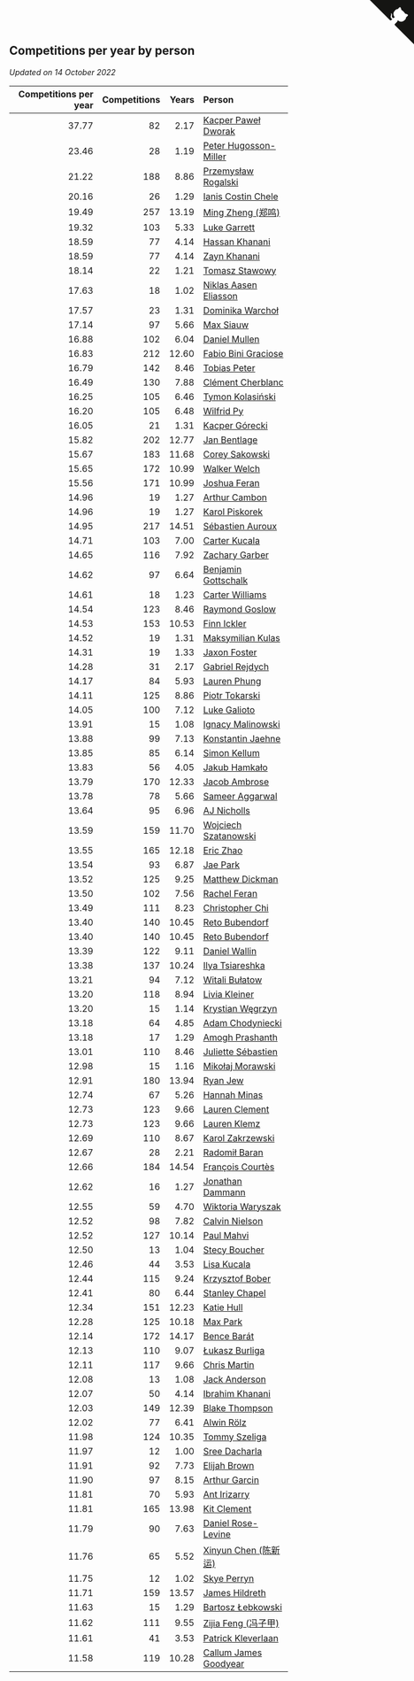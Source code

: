 ## Competitions per year by person

*Updated on 14 October 2022*

| Competitions per year | Competitions | Years | Person |
| ---: | ---: | ---: | :--- |
| 37.77 | 82 | 2.17 | [Kacper Paweł Dworak](https://www.worldcubeassociation.org/persons/2020DWOR01) |
| 23.46 | 28 | 1.19 | [Peter Hugosson-Miller](https://www.worldcubeassociation.org/persons/2021HUGO01) |
| 21.22 | 188 | 8.86 | [Przemysław Rogalski](https://www.worldcubeassociation.org/persons/2013ROGA02) |
| 20.16 | 26 | 1.29 | [Ianis Costin Chele](https://www.worldcubeassociation.org/persons/2021CHEL01) |
| 19.49 | 257 | 13.19 | [Ming Zheng (郑鸣)](https://www.worldcubeassociation.org/persons/2009ZHEN11) |
| 19.32 | 103 | 5.33 | [Luke Garrett](https://www.worldcubeassociation.org/persons/2017GARR05) |
| 18.59 | 77 | 4.14 | [Hassan Khanani](https://www.worldcubeassociation.org/persons/2018KHAN26) |
| 18.59 | 77 | 4.14 | [Zayn Khanani](https://www.worldcubeassociation.org/persons/2018KHAN28) |
| 18.14 | 22 | 1.21 | [Tomasz Stawowy](https://www.worldcubeassociation.org/persons/2021STAW01) |
| 17.63 | 18 | 1.02 | [Niklas Aasen Eliasson](https://www.worldcubeassociation.org/persons/2021ELIA01) |
| 17.57 | 23 | 1.31 | [Dominika Warchoł](https://www.worldcubeassociation.org/persons/2021WARC01) |
| 17.14 | 97 | 5.66 | [Max Siauw](https://www.worldcubeassociation.org/persons/2017SIAU02) |
| 16.88 | 102 | 6.04 | [Daniel Mullen](https://www.worldcubeassociation.org/persons/2016MULL04) |
| 16.83 | 212 | 12.60 | [Fabio Bini Graciose](https://www.worldcubeassociation.org/persons/2010GRAC02) |
| 16.79 | 142 | 8.46 | [Tobias Peter](https://www.worldcubeassociation.org/persons/2014PETE03) |
| 16.49 | 130 | 7.88 | [Clément Cherblanc](https://www.worldcubeassociation.org/persons/2014CHER05) |
| 16.25 | 105 | 6.46 | [Tymon Kolasiński](https://www.worldcubeassociation.org/persons/2016KOLA02) |
| 16.20 | 105 | 6.48 | [Wilfrid Py](https://www.worldcubeassociation.org/persons/2016PYWI01) |
| 16.05 | 21 | 1.31 | [Kacper Górecki](https://www.worldcubeassociation.org/persons/2021GORE01) |
| 15.82 | 202 | 12.77 | [Jan Bentlage](https://www.worldcubeassociation.org/persons/2010BENT01) |
| 15.67 | 183 | 11.68 | [Corey Sakowski](https://www.worldcubeassociation.org/persons/2011SAKO01) |
| 15.65 | 172 | 10.99 | [Walker Welch](https://www.worldcubeassociation.org/persons/2011WELC01) |
| 15.56 | 171 | 10.99 | [Joshua Feran](https://www.worldcubeassociation.org/persons/2011FERA01) |
| 14.96 | 19 | 1.27 | [Arthur Cambon](https://www.worldcubeassociation.org/persons/2021CAMB01) |
| 14.96 | 19 | 1.27 | [Karol Piskorek](https://www.worldcubeassociation.org/persons/2021PISK01) |
| 14.95 | 217 | 14.51 | [Sébastien Auroux](https://www.worldcubeassociation.org/persons/2008AURO01) |
| 14.71 | 103 | 7.00 | [Carter Kucala](https://www.worldcubeassociation.org/persons/2015KUCA01) |
| 14.65 | 116 | 7.92 | [Zachary Garber](https://www.worldcubeassociation.org/persons/2014GARB01) |
| 14.62 | 97 | 6.64 | [Benjamin Gottschalk](https://www.worldcubeassociation.org/persons/2016GOTT01) |
| 14.61 | 18 | 1.23 | [Carter Williams](https://www.worldcubeassociation.org/persons/2021WILL06) |
| 14.54 | 123 | 8.46 | [Raymond Goslow](https://www.worldcubeassociation.org/persons/2014GOSL01) |
| 14.53 | 153 | 10.53 | [Finn Ickler](https://www.worldcubeassociation.org/persons/2012ICKL01) |
| 14.52 | 19 | 1.31 | [Maksymilian Kulas](https://www.worldcubeassociation.org/persons/2021KULA02) |
| 14.31 | 19 | 1.33 | [Jaxon Foster](https://www.worldcubeassociation.org/persons/2021FOST01) |
| 14.28 | 31 | 2.17 | [Gabriel Rejdych](https://www.worldcubeassociation.org/persons/2020REJD01) |
| 14.17 | 84 | 5.93 | [Lauren Phung](https://www.worldcubeassociation.org/persons/2016PHUN02) |
| 14.11 | 125 | 8.86 | [Piotr Tokarski](https://www.worldcubeassociation.org/persons/2013TOKA01) |
| 14.05 | 100 | 7.12 | [Luke Galioto](https://www.worldcubeassociation.org/persons/2015GALI02) |
| 13.91 | 15 | 1.08 | [Ignacy Malinowski](https://www.worldcubeassociation.org/persons/2021MALI02) |
| 13.88 | 99 | 7.13 | [Konstantin Jaehne](https://www.worldcubeassociation.org/persons/2015JAEH01) |
| 13.85 | 85 | 6.14 | [Simon Kellum](https://www.worldcubeassociation.org/persons/2016KELL12) |
| 13.83 | 56 | 4.05 | [Jakub Hamkało](https://www.worldcubeassociation.org/persons/2018HAMK01) |
| 13.79 | 170 | 12.33 | [Jacob Ambrose](https://www.worldcubeassociation.org/persons/2010AMBR01) |
| 13.78 | 78 | 5.66 | [Sameer Aggarwal](https://www.worldcubeassociation.org/persons/2017AGGA01) |
| 13.64 | 95 | 6.96 | [AJ Nicholls](https://www.worldcubeassociation.org/persons/2015NICH04) |
| 13.59 | 159 | 11.70 | [Wojciech Szatanowski](https://www.worldcubeassociation.org/persons/2011SZAT01) |
| 13.55 | 165 | 12.18 | [Eric Zhao](https://www.worldcubeassociation.org/persons/2010ZHAO19) |
| 13.54 | 93 | 6.87 | [Jae Park](https://www.worldcubeassociation.org/persons/2015PARK24) |
| 13.52 | 125 | 9.25 | [Matthew Dickman](https://www.worldcubeassociation.org/persons/2013DICK01) |
| 13.50 | 102 | 7.56 | [Rachel Feran](https://www.worldcubeassociation.org/persons/2015FERA01) |
| 13.49 | 111 | 8.23 | [Christopher Chi](https://www.worldcubeassociation.org/persons/2014CHIC01) |
| 13.40 | 140 | 10.45 | [Reto Bubendorf](https://www.worldcubeassociation.org/persons/2012BUBE01) |
| 13.40 | 140 | 10.45 | [Reto Bubendorf](https://www.worldcubeassociation.org/persons/2012BUBE01) |
| 13.39 | 122 | 9.11 | [Daniel Wallin](https://www.worldcubeassociation.org/persons/2013WALL03) |
| 13.38 | 137 | 10.24 | [Ilya Tsiareshka](https://www.worldcubeassociation.org/persons/2012TERE01) |
| 13.21 | 94 | 7.12 | [Witali Bułatow](https://www.worldcubeassociation.org/persons/2015BUAT01) |
| 13.20 | 118 | 8.94 | [Livia Kleiner](https://www.worldcubeassociation.org/persons/2013KLEI03) |
| 13.20 | 15 | 1.14 | [Krystian Węgrzyn](https://www.worldcubeassociation.org/persons/2021WEGR01) |
| 13.18 | 64 | 4.85 | [Adam Chodyniecki](https://www.worldcubeassociation.org/persons/2017CHOD02) |
| 13.18 | 17 | 1.29 | [Amogh Prashanth](https://www.worldcubeassociation.org/persons/2021PRAS01) |
| 13.01 | 110 | 8.46 | [Juliette Sébastien](https://www.worldcubeassociation.org/persons/2014SEBA01) |
| 12.98 | 15 | 1.16 | [Mikołaj Morawski](https://www.worldcubeassociation.org/persons/2021MORA01) |
| 12.91 | 180 | 13.94 | [Ryan Jew](https://www.worldcubeassociation.org/persons/2008JEWR01) |
| 12.74 | 67 | 5.26 | [Hannah Minas](https://www.worldcubeassociation.org/persons/2017MINA04) |
| 12.73 | 123 | 9.66 | [Lauren Clement](https://www.worldcubeassociation.org/persons/2013KLEM01) |
| 12.73 | 123 | 9.66 | [Lauren Klemz](https://www.worldcubeassociation.org/persons/2013KLEM01) |
| 12.69 | 110 | 8.67 | [Karol Zakrzewski](https://www.worldcubeassociation.org/persons/2014ZAKR01) |
| 12.67 | 28 | 2.21 | [Radomił Baran](https://www.worldcubeassociation.org/persons/2020BARA02) |
| 12.66 | 184 | 14.54 | [François Courtès](https://www.worldcubeassociation.org/persons/2008COUR01) |
| 12.62 | 16 | 1.27 | [Jonathan Dammann](https://www.worldcubeassociation.org/persons/2021DAMM01) |
| 12.55 | 59 | 4.70 | [Wiktoria Waryszak](https://www.worldcubeassociation.org/persons/2018WARY01) |
| 12.52 | 98 | 7.82 | [Calvin Nielson](https://www.worldcubeassociation.org/persons/2014NIEL03) |
| 12.52 | 127 | 10.14 | [Paul Mahvi](https://www.worldcubeassociation.org/persons/2012MAHV01) |
| 12.50 | 13 | 1.04 | [Stecy Boucher](https://www.worldcubeassociation.org/persons/2021BOUC01) |
| 12.46 | 44 | 3.53 | [Lisa Kucala](https://www.worldcubeassociation.org/persons/2019KUCA01) |
| 12.44 | 115 | 9.24 | [Krzysztof Bober](https://www.worldcubeassociation.org/persons/2013BOBE01) |
| 12.41 | 80 | 6.44 | [Stanley Chapel](https://www.worldcubeassociation.org/persons/2016CHAP04) |
| 12.34 | 151 | 12.23 | [Katie Hull](https://www.worldcubeassociation.org/persons/2010HULL01) |
| 12.28 | 125 | 10.18 | [Max Park](https://www.worldcubeassociation.org/persons/2012PARK03) |
| 12.14 | 172 | 14.17 | [Bence Barát](https://www.worldcubeassociation.org/persons/2008BARA01) |
| 12.13 | 110 | 9.07 | [Łukasz Burliga](https://www.worldcubeassociation.org/persons/2013BURL01) |
| 12.11 | 117 | 9.66 | [Chris Martin](https://www.worldcubeassociation.org/persons/2013MART03) |
| 12.08 | 13 | 1.08 | [Jack Anderson](https://www.worldcubeassociation.org/persons/2021ANDE05) |
| 12.07 | 50 | 4.14 | [Ibrahim Khanani](https://www.worldcubeassociation.org/persons/2018KHAN27) |
| 12.03 | 149 | 12.39 | [Blake Thompson](https://www.worldcubeassociation.org/persons/2010THOM03) |
| 12.02 | 77 | 6.41 | [Alwin Rölz](https://www.worldcubeassociation.org/persons/2016ROLZ01) |
| 11.98 | 124 | 10.35 | [Tommy Szeliga](https://www.worldcubeassociation.org/persons/2012SZEL01) |
| 11.97 | 12 | 1.00 | [Sree Dacharla](https://www.worldcubeassociation.org/persons/2021DACH01) |
| 11.91 | 92 | 7.73 | [Elijah Brown](https://www.worldcubeassociation.org/persons/2015BROW03) |
| 11.90 | 97 | 8.15 | [Arthur Garcin](https://www.worldcubeassociation.org/persons/2014GARC27) |
| 11.81 | 70 | 5.93 | [Ant Irizarry](https://www.worldcubeassociation.org/persons/2016IRIZ02) |
| 11.81 | 165 | 13.98 | [Kit Clement](https://www.worldcubeassociation.org/persons/2008CLEM01) |
| 11.79 | 90 | 7.63 | [Daniel Rose-Levine](https://www.worldcubeassociation.org/persons/2015ROSE01) |
| 11.76 | 65 | 5.52 | [Xinyun Chen (陈新运)](https://www.worldcubeassociation.org/persons/2017CHEN36) |
| 11.75 | 12 | 1.02 | [Skye Perryn](https://www.worldcubeassociation.org/persons/2021PERR02) |
| 11.71 | 159 | 13.57 | [James Hildreth](https://www.worldcubeassociation.org/persons/2009HILD01) |
| 11.63 | 15 | 1.29 | [Bartosz Łebkowski](https://www.worldcubeassociation.org/persons/2021LEBK01) |
| 11.62 | 111 | 9.55 | [Zijia Feng (冯子甲)](https://www.worldcubeassociation.org/persons/2013FENG02) |
| 11.61 | 41 | 3.53 | [Patrick Kleverlaan](https://www.worldcubeassociation.org/persons/2019KLEV01) |
| 11.58 | 119 | 10.28 | [Callum James Goodyear](https://www.worldcubeassociation.org/persons/2012GOOD02) |


<a href="https://github.com/JustinTimeCuber/wca_statistics" class="github-corner" aria-label="View source on Github"><svg width="80" height="80" viewBox="0 0 250 250" style="fill:#151513; color:#fff; position: absolute; top: 0; border: 0; right: 0;" aria-hidden="true"><path d="M0,0 L115,115 L130,115 L142,142 L250,250 L250,0 Z"></path><path d="M128.3,109.0 C113.8,99.7 119.0,89.6 119.0,89.6 C122.0,82.7 120.5,78.6 120.5,78.6 C119.2,72.0 123.4,76.3 123.4,76.3 C127.3,80.9 125.5,87.3 125.5,87.3 C122.9,97.6 130.6,101.9 134.4,103.2" fill="currentColor" style="transform-origin: 130px 106px;" class="octo-arm"></path><path d="M115.0,115.0 C114.9,115.1 118.7,116.5 119.8,115.4 L133.7,101.6 C136.9,99.2 139.9,98.4 142.2,98.6 C133.8,88.0 127.5,74.4 143.8,58.0 C148.5,53.4 154.0,51.2 159.7,51.0 C160.3,49.4 163.2,43.6 171.4,40.1 C171.4,40.1 176.1,42.5 178.8,56.2 C183.1,58.6 187.2,61.8 190.9,65.4 C194.5,69.0 197.7,73.2 200.1,77.6 C213.8,80.2 216.3,84.9 216.3,84.9 C212.7,93.1 206.9,96.0 205.4,96.6 C205.1,102.4 203.0,107.8 198.3,112.5 C181.9,128.9 168.3,122.5 157.7,114.1 C157.9,116.9 156.7,120.9 152.7,124.9 L141.0,136.5 C139.8,137.7 141.6,141.9 141.8,141.8 Z" fill="currentColor" class="octo-body"></path></svg></a><style>.github-corner:hover .octo-arm{animation:octocat-wave 560ms ease-in-out}@keyframes octocat-wave{0%,100%{transform:rotate(0)}20%,60%{transform:rotate(-25deg)}40%,80%{transform:rotate(10deg)}}@media (max-width:500px){.github-corner:hover .octo-arm{animation:none}.github-corner .octo-arm{animation:octocat-wave 560ms ease-in-out}}</style>
